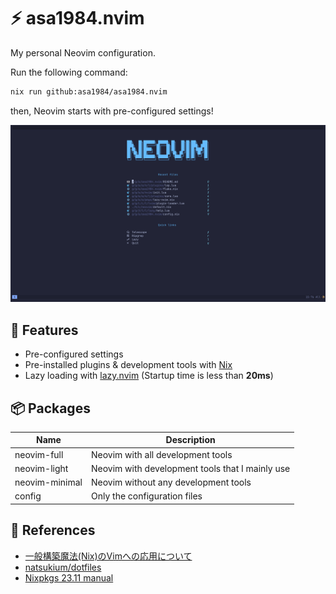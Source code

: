 # :zap: asa1984.nvim

My personal Neovim configuration.

Run the following command:

```bash
nix run github:asa1984/asa1984.nvim
```

then, Neovim starts with pre-configured settings!

![asa1984.nvim startup window](./_image/neovim_startup_widow.png)

## :rocket: Features

- Pre-configured settings
- Pre-installed plugins & development tools with [Nix](https://nixos.org/)
- Lazy loading with [lazy.nvim](https://github.com/folke/lazy.nvim) (Startup time is less than **20ms**)

## :package: Packages

| Name           | Description                                     |
| -------------- | ----------------------------------------------- |
| neovim-full    | Neovim with all development tools               |
| neovim-light   | Neovim with development tools that I mainly use |
| neovim-minimal | Neovim without any development tools            |
| config         | Only the configuration files                    |

## :book: References

- [一般構築魔法(Nix)のVimへの応用について](https://zenn.dev/natsukium/articles/b4899d7b1e6a9a)
- [natsukium/dotfiles](https://github.com/natsukium/dotfiles)
- [Nixpkgs 23.11 manual](https://nixos.org/manual/nixpkgs/stable/)
